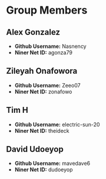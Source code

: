 # Group Members

## Alex Gonzalez

- **Github Username:** Nasnency
- **Niner Net ID:** agonza79

## Zileyah Onafowora 

- **Github Username:** Zeeo07
- **Niner Net ID:** zonafowo

## Tim H

- **Github Username:** electric-sun-20
- **Niner Net ID:** theideck

## David Udoeyop

- **Github Username:** mavedave6
- **Niner Net ID:** dudoeyop

